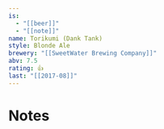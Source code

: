 ```yaml
---
is:
  - "[[beer]]"
  - "[[note]]"
name: Torikumi (Dank Tank)
style: Blonde Ale
brewery: "[[SweetWater Brewing Company]]"
abv: 7.5
rating: 👍
last: "[[2017-08]]"
---
```

# Notes

